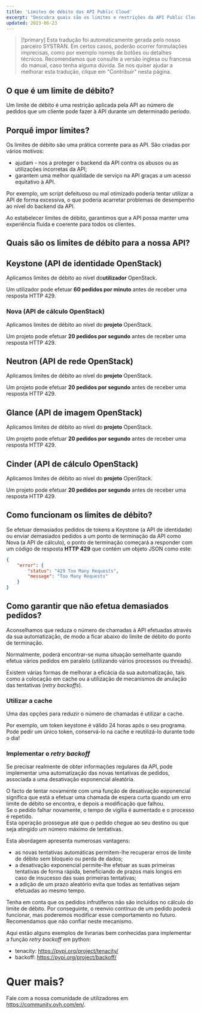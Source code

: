 ```yaml
---
title: 'Limites de débito das API Public Cloud'
excerpt: "Descubra quais são os limites e restrições da API Public Cloud"
updated: 2023-06-23
---
```


> [!primary]
> Esta tradução foi automaticamente gerada pelo nosso parceiro SYSTRAN. Em certos casos, poderão ocorrer formulações imprecisas, como por exemplo nomes de botões ou detalhes técnicos. Recomendamos que consulte a versão inglesa ou francesa do manual, caso tenha alguma dúvida. Se nos quiser ajudar a melhorar esta tradução, clique em "Contribuir" nesta página.
>

## O que é um limite de débito?

Um limite de débito é uma restrição aplicada pela API ao número de pedidos que um cliente pode fazer à API durante um determinado período.

## Porquê impor limites?

Os limites de débito são uma prática corrente para as API. São criadas por vários motivos:

- ajudam - nos a proteger o backend da API contra os abusos ou as utilizações incorretas da API;
- garantem uma melhor qualidade de serviço na API graças a um acesso equitativo à API.

Por exemplo, um script defeituoso ou mal otimizado poderia tentar utilizar a API de forma excessiva, o que poderia acarretar problemas de desempenho ao nível do backend da API. 

Ao estabelecer limites de débito, garantimos que a API possa manter uma experiência fluida e coerente para todos os clientes.

## Quais são os limites de débito para a nossa API?

## Keystone (API de identidade OpenStack)

Aplicamos limites de débito ao nível do**utilizador** OpenStack.

Um utilizador pode efetuar **60 pedidos por minuto** antes de receber uma resposta HTTP 429.

### Nova (API de cálculo OpenStack)

Aplicamos limites de débito ao nível do **projeto** OpenStack.

Um projeto pode efetuar **20 pedidos por segundo** antes de receber uma resposta HTTP 429.

## Neutron (API de rede OpenStack)

Aplicamos limites de débito ao nível do **projeto** OpenStack.

Um projeto pode efetuar **20 pedidos por segundo** antes de receber uma resposta HTTP 429.

## Glance (API de imagem OpenStack)

Aplicamos limites de débito ao nível do **projeto** OpenStack.

Um projeto pode efetuar **20 pedidos por segundo** antes de receber uma resposta HTTP 429.

## Cinder (API de cálculo OpenStack)

Aplicamos limites de débito ao nível do **projeto** OpenStack.

Um projeto pode efetuar **20 pedidos por segundo** antes de receber uma resposta HTTP 429.

## Como funcionam os limites de débito?

Se efetuar demasiados pedidos de tokens a Keystone (a API de identidade) ou enviar demasiados pedidos a um ponto de terminação da API como Nova (a API de cálculo), o ponto de terminação começará a responder com um código de resposta **HTTP 429** que contém um objeto JSON como este:

```json
{
    "error": {
        "status": "429 Too Many Requests",
        "message": "Too Many Requests"
    }
}
```

## Como garantir que não efetua demasiados pedidos?

Aconselhamos que reduza o número de chamadas à API efetuadas através da sua automatização, de modo a ficar abaixo do limite de débito do ponto de terminação.

Normalmente, poderá encontrar-se numa situação semelhante quando efetua vários pedidos em paralelo (utilizando vários processos ou threads).

Existem várias formas de melhorar a eficácia da sua automatização, tais como a colocação em cache ou a utilização de mecanismos de anulação das tentativas (*retry backoffs*).

### Utilizar a cache

Uma das opções para reduzir o número de chamadas é utilizar a cache.

Por exemplo, um token keystone é válido 24 horas após o seu programa. Pode pedir um único token, conservá-lo na cache e reutilizá-lo durante todo o dia!

### Implementar o *retry backoff*

Se precisar realmente de obter informações regulares da API, pode implementar uma automatização das novas tentativas de pedidos, associada a uma desativação exponencial aleatória.

O facto de tentar novamente com uma função de desativação exponencial significa que está a efetuar uma chamada de espera curta quando um erro limite de débito se encontra, e depois a modificação que falhou.<br>
Se o pedido falhar novamente, o tempo de vigília é aumentado e o processo é repetido.<br>
Esta operação prossegue até que o pedido chegue ao seu destino ou que seja atingido um número máximo de tentativas.

Esta abordagem apresenta numerosas vantagens:

- as novas tentativas automáticas permitem-lhe recuperar erros de limite de débito sem bloqueio ou perda de dados;
- a desativação exponencial permite-lhe efetuar as suas primeiras tentativas de forma rápida, beneficiando de prazos mais longos em caso de insucesso das suas primeiras tentativas;
- a adição de um prazo aleatório evita que todas as tentativas sejam efetuadas ao mesmo tempo.

Tenha em conta que os pedidos infrutíferos não são incluídos no cálculo do limite de débito. Por conseguinte, o reenvio contínuo de um pedido poderá funcionar, mas poderemos modificar esse comportamento no futuro. Recomendamos que não confiar neste mecanismo.

Aqui estão alguns exemplos de livrarias bem conhecidas para implementar a função *retry backoff* em python:

- tenacity: <https://pypi.org/project/tenacity/>
- backoff: <https://pypi.org/project/backoff/>

# Quer mais?

Fale com a nossa comunidade de utilizadores em <https://community.ovh.com/en/>.
